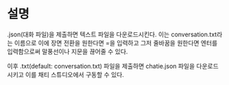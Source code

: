 # 설명

.json(대화 파일)을 제출하면 텍스트 파일을 다운로드시킨다. 이는 conversation.txt라는 이름으로 이에 장면 전환을 원한다면 =을 입력하고 그저 줄바꿈을 원한다면 엔터를 입력함으로써 말풍선이나 지문을 끊어줄 수 있다.

이후 .txt(default: conversation.txt) 파일을 제출하면 chatie.json 파일을 다운로드시키고 이를 채티 스튜디오에서 구동할 수 있다.
